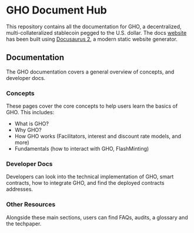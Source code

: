 # GHO Document Hub

This repository contains all the documentation for GHO, a decentralized, multi-collateralized stablecoin pegged to the U.S. dollar. The docs [website](docs.gho.xyz) has been built using [Docusaurus 2](https://docusaurus.io/), a modern static website generator.

## Documentation

The GHO documentation covers a general overview of concepts, and developer docs.

### Concepts

These pages cover the core concepts to help users learn the basics of GHO. This includes:
- What is GHO?
- Why GHO?
- How GHO works (Facilitators, interest and discount rate models, and more)
- Fundamentals (how to interact with GHO, FlashMinting)

### Developer Docs

Developers can look into the technical implementation of GHO, smart contracts, how to integrate GHO, and find the deployed contracts addresses.

### Other Resources

Alongside these main sections, users can find FAQs, audits, a glossary and the techpaper. 